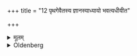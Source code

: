 +++
title = "12 पृथगेवैतस्य ज्ञानस्याध्यायो भवत्यधीयीत"

+++

<details><summary>मूलम्</summary>

पृथगेवैतस्य ज्ञानस्याध्यायो भवत्यधीयीत वा तद्विद्भ्यो वा पर्वावगमयेत १२
</details>

<details><summary>Oldenberg</summary>

12. The doctrine on this point has to be studied separately. One should study it, or should ascertain separately (the exact time of) the Parvan from those who know it.
</details>
